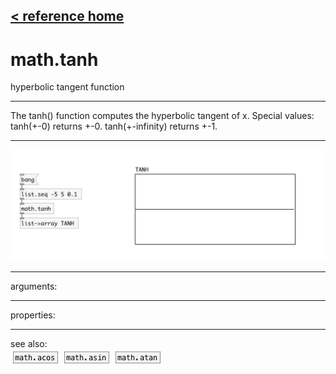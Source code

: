 [< reference home](index.html)
---

# math.tanh


hyperbolic tangent function

---

The tanh() function computes the hyperbolic tangent of x.
Special values:
tanh(+-0) returns +-0.
tanh(+-infinity) returns +-1.
<br>


---


![example](examples/math.tanh-example.jpg)

---
arguments:


---
properties:


---
see also:<br>
[![math.acos](img/object_math.acos.png)](math.acos.html)
[![math.asin](img/object_math.asin.png)](math.asin.html)
[![math.atan](img/object_math.atan.png)](math.atan.html)
